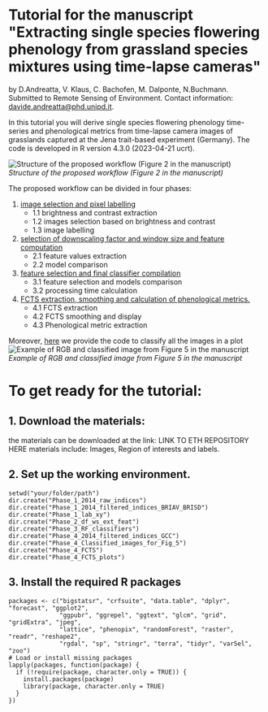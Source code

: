 # **Tutorial for the manuscript "Extracting single species flowering phenology from grassland species mixtures using time-lapse cameras"**
by D.Andreatta, V. Klaus, C. Bachofen, M. Dalponte, N.Buchmann.   
Submitted to Remote Sensing of Environment. 
Contact information: davide.andreatta@phd.unipd.it.

In this tutorial you will derive single species flowering phenology time-series and phenological metrics from time-lapse camera images of grasslands captured at the Jena trait-based experiment (Germany). 
The code is developed in R version 4.3.0 (2023-04-21 ucrt).

![Structure of the proposed workflow (Figure 2 in the manuscript)](https://drive.google.com/uc?id=1z9yc0Tht4S425txHhc42OpQdz4N7g6I6)  
*Structure of the proposed workflow (Figure 2 in the manuscript)*

The proposed workflow can be divided in four phases: 
1. [image selection and pixel labelling](Phase_1.md)
     -    1.1 brightness and contrast extraction
     -    1.2 images selection based on brightness and contrast
     -    1.3 image labelling
2. [selection of downscaling factor and window size and feature computation](Phase_2.md)
     -    2.1 feature values extraction
     -    2.2 model comparison
3. [feature selection and final classifier compilation](Phase_3.md)
     -    3.1 feature selection and models comparison
     -    3.2 processing time calculation
4. [FCTS extraction, smoothing and calculation of phenological metrics.](Phase_4.md)
     -    4.1 FCTS extraction
     -    4.2 FCTS smoothing and display
     -    4.3 Phenological metric extraction
  
Moreover, [here](image_classification.md) we provide the code to classify all the images in a plot
![Example of RGB and classified image from Figure 5 in the manuscript](https://drive.google.com/uc?id=1NVcvDAzGoqVIJ4gtlL2xgXSbHAvd22ZY)  
*Example of RGB and classified image from Figure 5 in the manuscript*

# To get ready for the tutorial:

## 1. Download the materials:
the materials can be downloaded at the link: LINK TO ETH REPOSITORY HERE
materials include: Images, Region of interests and labels.

## 2. Set up the working environment. 

```
setwd("your/folder/path")
dir.create("Phase_1_2014_raw_indices")
dir.create("Phase_1_2014_filtered_indices_BRIAV_BRISD")
dir.create("Phase_1_lab_xy")
dir.create("Phase_2_df_ws_ext_feat")
dir.create("Phase_3_RF_classifiers")
dir.create("Phase_4_2014_filtered_indices_GCC")
dir.create("Phase_4_Classified_images_for_Fig_5")
dir.create("Phase_4_FCTS")
dir.create("Phase_4_FCTS_plots")
```

## 3. Install the required R packages

```
packages <- c("bigstatsr", "crfsuite", "data.table", "dplyr", "forecast", "ggplot2", 
              "ggpubr", "ggrepel", "ggtext", "glcm", "grid", "gridExtra", "jpeg",
              "lattice", "phenopix", "randomForest", "raster", "readr", "reshape2",
              "rgdal", "sp", "stringr", "terra", "tidyr", "varSel", "zoo")
# Load or install missing packages
lapply(packages, function(package) {
  if (!require(package, character.only = TRUE)) {
    install.packages(package)
    library(package, character.only = TRUE)
  }
})

```
